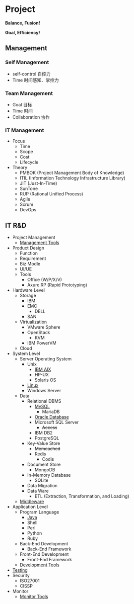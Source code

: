 # Project

**Balance, Fusion!**

**Goal, Efficiency!**


## Management

### Self Management

- self-control 自控力
- Time 时间感知、掌控力

### Team Management

- Goal 目标
- Time 时间
- Collaboration 协作

### IT Management

- Focus
  - Time
  - Scope
  - Cost
  - Lifecycle
- Theory
  - PMBOK (Project Management Body of Knowledge)
  - ITIL (Information Technology Infrastructure Library)
  - JIT (Just-In-Time)
  - SunTone
  - RUP (Rational Unified Process)
  - Agile
  - Scrum
  - DevOps

## IT R&D

- Project Management
  - [Management Tools](https://github.com/shawn0915/tools-study/blob/master/README.md#management)
- Product Design
  - Function
  - Requirement
  - Biz Modle
  - UI/UE
  - Tools
    - Office (W/P/X/V)
    - Axure RP (Rapid Prototyping)
- Hardware Level
  - Storage
    - IBM
    - EMC
      - DELL
    - SAN
  - Virtualization
    - VMware Sphere
    - OpenStack
      - KVM
    - IBM PowerVM
  - Cloud
- System Level
  - Server Operating System
    - Unix
      - [IBM AIX](https://github.com/shawn0915/linux-study/blob/master/unix/aix/AIX.md)
      - HP-UX
	  - Solaris OS
    - [Linux](https://github.com/shawn0915/linux-study)
    - Windows Server
  - Data
    - Relational DBMS
      - [MySQL](https://github.com/shawn0915/mysql-study)
	    - MariaDB
      - [Oracle Database](https://github.com/shawn0915/oracle-study)
      - Microsoft SQL Server
	    - ~~Access~~
      - IBM DB2
      - PostgreSQL
	- Key-Value Store
      - ~~Memcached~~
      - Redis
        - Codis
    - Document Store
      - MongoDB
    - In-Memory Database
      - SQLite
    - Data Migration
    - Data Ware
	  - ETL (Extraction, Transformation, and Loading)
  - [Middleware](https://github.com/shawn0915/middleware-study)
- Application Level
  - Program Language
    - [Java](https://github.com/shawn0915/java-study)
    - Shell
    - Perl
    - Python
    - Ruby
  - Back-End Development
    - Back-End Framework
  - Front-End Development
    - Front-End Framework
  - [Development Tools](https://github.com/shawn0915/tools-study/blob/master/README.md#monitor)
- [Testing](https://github.com/shawn0915/testing-study)
- Security
  - ISO27001
  - CISSP
- Monitor
  - [Monitor Tools](https://github.com/shawn0915/tools-study/blob/master/README.md#monitor)

